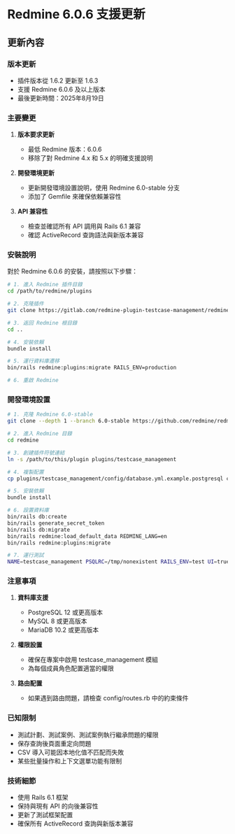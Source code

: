 # Redmine 6.0.6 支援更新

## 更新內容

### 版本更新
- 插件版本從 1.6.2 更新至 1.6.3
- 支援 Redmine 6.0.6 及以上版本
- 最後更新時間：2025年8月19日

### 主要變更

1. **版本要求更新**
   - 最低 Redmine 版本：6.0.6
   - 移除了對 Redmine 4.x 和 5.x 的明確支援說明

2. **開發環境更新**
   - 更新開發環境設置說明，使用 Redmine 6.0-stable 分支
   - 添加了 Gemfile 來確保依賴兼容性

3. **API 兼容性**
   - 檢查並確認所有 API 調用與 Rails 6.1 兼容
   - 確認 ActiveRecord 查詢語法與新版本兼容

### 安裝說明

對於 Redmine 6.0.6 的安裝，請按照以下步驟：

```bash
# 1. 進入 Redmine 插件目錄
cd /path/to/redmine/plugins

# 2. 克隆插件
git clone https://gitlab.com/redmine-plugin-testcase-management/redmine-plugin-testcase-management.git testcase_management

# 3. 返回 Redmine 根目錄
cd ..

# 4. 安裝依賴
bundle install

# 5. 運行資料庫遷移
bin/rails redmine:plugins:migrate RAILS_ENV=production

# 6. 重啟 Redmine
```

### 開發環境設置

```bash
# 1. 克隆 Redmine 6.0-stable
git clone --depth 1 --branch 6.0-stable https://github.com/redmine/redmine.git redmine

# 2. 進入 Redmine 目錄
cd redmine

# 3. 創建插件符號連結
ln -s /path/to/this/plugin plugins/testcase_management

# 4. 複製配置
cp plugins/testcase_management/config/database.yml.example.postgresql config/database.yml

# 5. 安裝依賴
bundle install

# 6. 設置資料庫
bin/rails db:create
bin/rails generate_secret_token
bin/rails db:migrate
bin/rails redmine:load_default_data REDMINE_LANG=en
bin/rails redmine:plugins:migrate

# 7. 運行測試
NAME=testcase_management PSQLRC=/tmp/nonexistent RAILS_ENV=test UI=true bin/rails redmine:plugins:test
```

### 注意事項

1. **資料庫支援**
   - PostgreSQL 12 或更高版本
   - MySQL 8 或更高版本
   - MariaDB 10.2 或更高版本

2. **權限設置**
   - 確保在專案中啟用 testcase_management 模組
   - 為每個成員角色配置適當的權限

3. **路由配置**
   - 如果遇到路由問題，請檢查 config/routes.rb 中的約束條件

### 已知限制

- 測試計劃、測試案例、測試案例執行繼承問題的權限
- 保存查詢後頁面重定向問題
- CSV 導入可能因本地化值不匹配而失敗
- 某些批量操作和上下文選單功能有限制

### 技術細節

- 使用 Rails 6.1 框架
- 保持與現有 API 的向後兼容性
- 更新了測試框架配置
- 確保所有 ActiveRecord 查詢與新版本兼容

